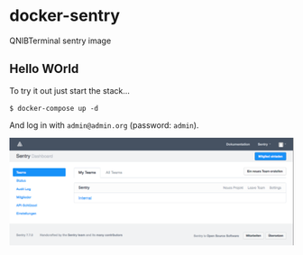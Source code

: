 # docker-sentry

QNIBTerminal sentry image

## Hello WOrld

To try it out just start the stack...

```
$ docker-compose up -d
```

And log in with `admin@admin.org` (password: `admin`).

![](pics/webui.png)
